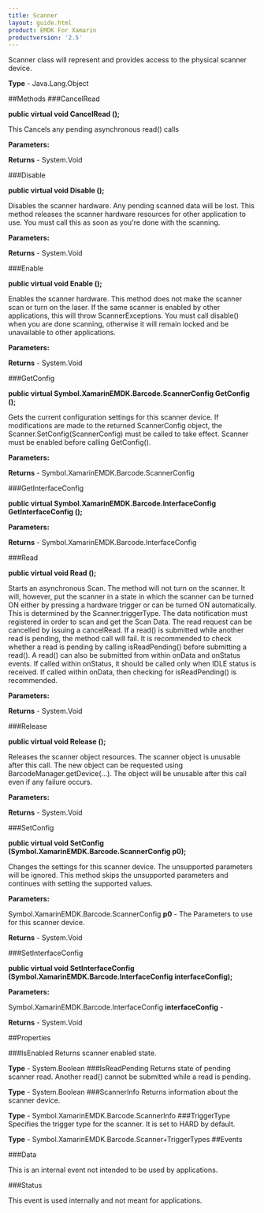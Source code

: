 ```yaml
---
title: Scanner
layout: guide.html
product: EMDK For Xamarin 
productversion: '2.5' 
---
```


Scanner class will represent and provides access to the physical scanner device.

**Type** - Java.Lang.Object

##Methods
###CancelRead

**public virtual void CancelRead ();**

This Cancels any pending asynchronous read() calls

**Parameters:**

**Returns** - System.Void

###Disable

**public virtual void Disable ();**

Disables the scanner hardware. Any pending scanned data will be lost. This method releases the scanner hardware resources for other application to use. You must call this as soon as you're done with the scanning.

**Parameters:**

**Returns** - System.Void

###Enable

**public virtual void Enable ();**

Enables the scanner hardware. This method does not make the scanner scan or turn on the laser. If the same scanner is enabled by other applications, this will throw ScannerExceptions. You must call disable() when you are done scanning, otherwise it will remain locked and be unavailable to other applications.

**Parameters:**

**Returns** - System.Void

###GetConfig

**public virtual Symbol.XamarinEMDK.Barcode.ScannerConfig GetConfig ();**

Gets the current configuration settings for this scanner device. If modifications are made to the returned ScannerConfig object, the Scanner.SetConfig(ScannerConfig) must be called to take effect. Scanner must be enabled before calling GetConfig().

**Parameters:**

**Returns** - Symbol.XamarinEMDK.Barcode.ScannerConfig

###GetInterfaceConfig

**public virtual Symbol.XamarinEMDK.Barcode.InterfaceConfig GetInterfaceConfig ();**


        

**Parameters:**

**Returns** - Symbol.XamarinEMDK.Barcode.InterfaceConfig

###Read

**public virtual void Read ();**

Starts an asynchronous Scan. The method will not turn on the scanner. It will, however, put the scanner in a state in which the scanner can be turned ON either by pressing a hardware trigger or can be turned ON automatically. This is determined by the Scanner.triggerType. The data notification must registered in order to scan and get the Scan Data. The read request can be cancelled by issuing a cancelRead. If a read() is submitted while another read is pending, the method call will fail. It is recommended to check whether a read is pending by calling isReadPending() before submitting a read(). A read() can also be submitted from within onData and onStatus events. If called within onStatus, it should be called only when IDLE status is received. If called within onData, then checking for isReadPending() is recommended.

**Parameters:**

**Returns** - System.Void

###Release

**public virtual void Release ();**

Releases the scanner object resources. The scanner object is unusable after this call. The new object can be requested using BarcodeManager.getDevice(...). The object will be unusable after this call even if any failure occurs.

**Parameters:**

**Returns** - System.Void

###SetConfig

**public virtual void SetConfig (Symbol.XamarinEMDK.Barcode.ScannerConfig p0);**

Changes the settings for this scanner device. The unsupported parameters will be ignored. This method skips the unsupported parameters and continues with setting the supported values.

**Parameters:**

Symbol.XamarinEMDK.Barcode.ScannerConfig **p0**  - The Parameters to use for this scanner device.

**Returns** - System.Void

###SetInterfaceConfig

**public virtual void SetInterfaceConfig (Symbol.XamarinEMDK.Barcode.InterfaceConfig interfaceConfig);**


        

**Parameters:**

Symbol.XamarinEMDK.Barcode.InterfaceConfig **interfaceConfig**  - 
        

**Returns** - System.Void

##Properties

###IsEnabled
Returns scanner enabled state.

**Type** - System.Boolean
###IsReadPending
Returns state of pending scanner read. Another read() cannot be submitted while a read is pending.

**Type** - System.Boolean
###ScannerInfo
Returns information about the scanner device.

**Type** - Symbol.XamarinEMDK.Barcode.ScannerInfo
###TriggerType
Specifies the trigger type for the scanner. It is set to HARD by default.

**Type** - Symbol.XamarinEMDK.Barcode.Scanner+TriggerTypes
##Events

###Data

This is an internal event not intended to be used by applications.

###Status

This event is used internally and not meant for applications.

